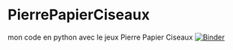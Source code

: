 # PierrePapierCiseaux
mon code en python avec le jeux Pierre Papier Ciseaux
[![Binder](https://mybinder.org/badge_logo.svg)](https://mybinder.org/v2/gh/Nourelhoudabencheikh/PierrePapierCiseaux/main?filepath=Untitled%20(4).ipynb)
